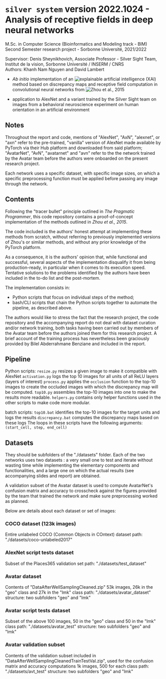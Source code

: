 # ``silver system`` version 2022.1024 - Analysis of receptive fields in deep neural networks
M.Sc. in Computer Science (Bioinformatics and Modeling track - BIM)  
Second Semester research project - Sorbonne Université, 2021/2022

Supervisor: Denis Sheynikhovich, Associate Professor - Silver Sight Team, Institut de la vision, Sorbonne Université / INSERM / CNRS  
Authors: Khanh Nam Nguyen and David Lambert

- _Ab initio_ implementation of an ![explainable artificial intelligence](https://en.wikipedia.org/wiki/Explainable_artificial_intelligence) (XAI) method based on discrepancy maps and receptive field computation in convolutional neural networks from ![Zhou et al., 2015](http://arxiv.org/abs/1412.6856)

- application to AlexNet and a variant trained by the Silver Sight team on images from a behavioral neuroscience experiment on human orientation in an artificial environment


## Notes
Throughout the report and code, mentions of "AlexNet", "AxN", "alexnet", or "axn" refer to the pre-trained, "vanilla" version of AlexNet made available by PyTorch via their Hub platform and downloaded from said platform; "AvatarNet", "AvN", "avatarnet" and "avn" refer to the the network trained by the Avatar team before the authors were onboarded on the present research project.

Each network uses a specific dataset, with specific image sizes, on which a specific preprocessing function must be applied before passing any image through the network.


## Contents
Following the "tracer bullet" principle outlined in _The Pragmatic Programmer_, this code repository contains a proof-of-concept implementation of the methods outlined in _Zhou et al., 2015_.

The code included is the authors' honest attempt at implementing these methods from scratch, without referring to previously implemented versions of Zhou's or similar methods, and without any prior knowledge of the PyTorch platform.

As a consequence, it is the authors' opinion that, while functional and successful, several aspects of the implementation disqualify it from being production-ready, in particular when it comes to its execution speed. Tentative solutions to the problems identified by the authors have been included in the to-do list and the post-mortem.

The implementation consists in:
- Python scripts that focus on individual steps of the method;
- bash/CLI scripts that chain the Python scripts together to automate the pipeline, as described above.

The authors would like to stress the fact that the research project, the code repository and the accompanying report do not deal with dataset curation and/or network training, both tasks having been carried out by members of the Avatar team before the authors joined them for this research project. A brief account of the training process has nevertheless been graciously provided by Bilel Abderrahmane Benziane and included in the report.


## Pipeline
Python scripts:
``resize.py`` resizes a given image to make it compatible with AlexNet
``activation.py`` logs the top 10 images for all units of all ReLU layers (layers of interest)
``process.py`` applies the ``occlusion`` function to the top-10 images to create the occluded images with which the discrepancy map will be computed.
``top10.py`` assembles the top-10 images into one to make the results more readable.
``helpers.py`` contains only helper functions used in the other scripts to make code more modular.

batch scripts:
``top10.bat`` identifies the top-10 images for the target units and logs the results
``discrepancy.bat`` computes the discrepancy maps based on these logs
The loops in these scripts have the following arguments: ``(start_cell, step, end_cell)``


## Datasets
They should be subfolders of the "./datasets" folder. Each of the two networks uses two datasets : a very small one to test and iterate without wasting time while implementing the elementary components and functionalities, and a large one on which the actual results (see accompanying slides and report) are obtained.

A validation subset of the Avatar dataset is used to compute AvatarNet's confusion matrix and accuracy to crosscheck against the figures provided by the team that trained the network and make sure preprocessing worked as planned.

Below are details about each dataset or set of images:

### COCO dataset (123k images)
Entire unlabeled COCO (Common Objects in COntext) dataset
path: "./datasets/coco-unlabeled2017"

### AlexNet script tests dataset
Subset of the Places365 validation set
path: "./datasets/test_dataset"

### Avatar dataset
Contents of "DataAfterWellSamplingCleaned.zip"
53k images, 26k in the "geo" class and 27k in the "lmk" class
path: "./datasets/avatar_dataset"
structure: two subfolders "geo" and "lmk"

### Avatar script tests dataset
Subset of the above
100 images, 50 in the "geo" class and 50 in the "lmk" class
path: "./datasets/avatar_test"
structure: two subfolders "geo" and "lmk"

### Avatar validation subset
Contents of the validation subset included in "DataAfterWellSamplingCleanedTrainTestVal.zip", used for the confusion matrix and accuracy computations
1k images, 500 for each class
path: "./datasets/avt_test"
structure: two subfolders "geo" and "lmk"
